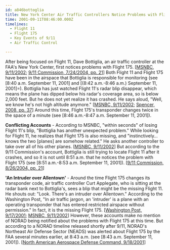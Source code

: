```yaml
---
id: a846bottoglia
title: New York Center Air Traffic Controllers Notice Problems with Flight 175
time: 2001-09-11T08:46:00.000Z
timelines:
  - Flight 11
  - Flight 175
  - Key Events of 9/11
  - Air Traffic Control

---
```


<!--
![Curt Applegate sitting next to his air traffic control terminal.](https://i2.wp.com/cdn.historycommons.org/images/events/690_curt_applegate2050081722-9036.jpg)
Curt Applegate sitting next to his air traffic control terminal.
*[Source: NBC News]*
-->

After being focused on Flight 11, Dave Bottiglia, an air traffic controller at the FAA's New York Center, first notices problems with Flight 175. [[MSNBC, 9/11/2002][1]; [9/11 Commission, 7/24/2004, pp. 21][2]] Both Flight 11 and Flight 175 have been in the airspace that Bottiglia is responsible for monitoring (see [8:40 a.m. September 11, 2001] and [(8:42 a.m.-8:46 a.m.) September 11, 2001]=). Bottiglia has just watched Flight 11's radar blip disappear, which means the plane has dipped below his radar's coverage area, so is below 2,000 feet. But he does not yet realize it has crashed. He says aloud, "Well, we know he's not high altitude anymore." [[MSNBC, 9/11/2002][1]; [Spencer, 2008, pp. 37][3]] Around this time, Flight 175's transponder changes twice in the space of a minute (see [8:46 a.m.-8:47 a.m.  September 11, 2001]).

**Conflicting Accounts** - According to MSNBC, "within seconds" of losing Flight 11's blip, "Bottiglia has another unexpected problem." While looking for Flight 11, he realizes that Flight 175 is also missing, and "instinctively… knows the two [planes] are somehow related." He asks another controller to take over all of his other planes. [[MSNBC, 9/11/2002][1]] But according to the 9/11 Commission's account, Bottiglia is still trying to locate Flight 11 after it crashes, and so it is not until 8:51 a.m. that he notices the problem with Flight 175 (see [8:51 a.m.-8:53 a.m. September 11, 2001]). [[9/11 Commission, 8/26/2004, pp. 21][4]]

**'An Intruder over Allentown'** - Around the time Flight 175 changes its transponder code, air traffic controller Curt Applegate, who is sitting at the radar bank next to Bottiglia's, sees a blip that might be the missing Flight 11. He shouts out: "Look. There's an intruder over Allentown." According to the Washington Post, "In air traffic jargon, an 'intruder' is a plane with an operating transponder that has entered restricted airspace without permission." In fact, it is the missing Flight 175. [[Washington Post, 9/17/2001][5]; [MSNBC, 9/11/2002][1]] However, these accounts make no mention of NORAD being notified about the problems with Flight 175 at this time. But according to a NORAD timeline released shortly after 9/11, NORAD's Northeast Air Defense Sector (NEADS) was alerted about Flight 175 by the FAA several minutes earlier, at 8:43 a.m. (see [8:43 a.m. September 11, 2001]). [[North American Aerospace Defense Command, 9/18/2001][6]]

[1]: http://newsmine.org/content.php?ol=9-11/air-traffic-controllers-recall-events.txt
[2]: https://web.archive.org/web/20041020144854/http://www.decloah.com/mirrors/9-11/911_Report.txt
[3]: https://www.amazon.com/exec/obidos/ASIN/1416559256/centerforcoop-20
[4]: https://www.hsdl.org/?view&did=484625
[5]: https://www.washingtonpost.com/archive/politics/2001/09/17/a-sky-filled-with-chaos-uncertainty-and-true-heroism/7ccdab74-aee8-47a1-9e4e-9e7d90f519b5/?utm_term=.2246fea7fde0
[6]: https://web.archive.org/web/20030809155434/http:/www.norad.mil/index.cfm?fuseaction=home.news_rel_09_18_01
